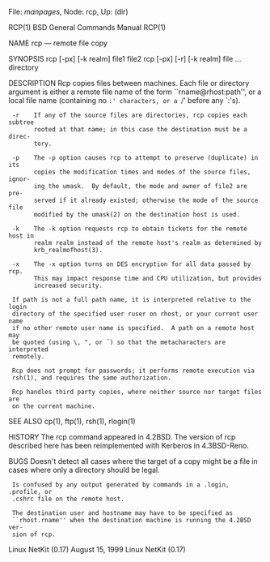 File: *manpages*,  Node: rcp,  Up: (dir)

RCP(1)                    BSD General Commands Manual                   RCP(1)

NAME
     rcp — remote file copy

SYNOPSIS
     rcp [-px] [-k realm] file1 file2
     rcp [-px] [-r] [-k realm] file ... directory

DESCRIPTION
     Rcp copies files between machines.  Each file or directory argument is
     either a remote file name of the form ``rname@rhost:path'', or a local
     file name (containing no `:' characters, or a `/' before any `:'s).

     -r    If any of the source files are directories, rcp copies each subtree
           rooted at that name; in this case the destination must be a direc-
           tory.

     -p    The -p option causes rcp to attempt to preserve (duplicate) in its
           copies the modification times and modes of the source files, ignor-
           ing the umask.  By default, the mode and owner of file2 are pre-
           served if it already existed; otherwise the mode of the source file
           modified by the umask(2) on the destination host is used.

     -k    The -k option requests rcp to obtain tickets for the remote host in
           realm realm instead of the remote host's realm as determined by
           krb_realmofhost(3).

     -x    The -x option turns on DES encryption for all data passed by rcp.
           This may impact response time and CPU utilization, but provides
           increased security.

     If path is not a full path name, it is interpreted relative to the login
     directory of the specified user ruser on rhost, or your current user name
     if no other remote user name is specified.  A path on a remote host may
     be quoted (using \, ", or ´) so that the metacharacters are interpreted
     remotely.

     Rcp does not prompt for passwords; it performs remote execution via
     rsh(1), and requires the same authorization.

     Rcp handles third party copies, where neither source nor target files are
     on the current machine.

SEE ALSO
     cp(1), ftp(1), rsh(1), rlogin(1)

HISTORY
     The rcp command appeared in 4.2BSD.  The version of rcp described here
     has been reimplemented with Kerberos in 4.3BSD-Reno.

BUGS
     Doesn't detect all cases where the target of a copy might be a file in
     cases where only a directory should be legal.

     Is confused by any output generated by commands in a .login, .profile, or
     .cshrc file on the remote host.

     The destination user and hostname may have to be specified as
     ``rhost.rname'' when the destination machine is running the 4.2BSD ver-
     sion of rcp.

Linux NetKit (0.17)             August 15, 1999            Linux NetKit (0.17)
